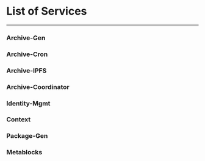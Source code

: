 # List of Services

** **

### Archive-Gen
### Archive-Cron
### Archive-IPFS
### Archive-Coordinator

### Identity-Mgmt

### Context
### Package-Gen
### Metablocks